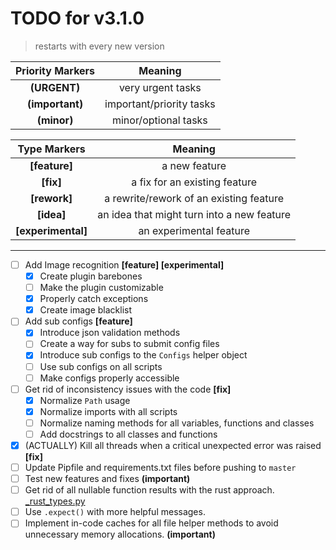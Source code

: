 # TODO for v3.1.0

> restarts with every new version

| Priority Markers |         Meaning          |
| :--------------: | :----------------------: |
|   **(URGENT)**   |    very urgent tasks     |
| **(important)**  | important/priority tasks |
|   **(minor)**    |   minor/optional tasks   |

|    Type Markers    |                  Meaning                   |
| :----------------: | :----------------------------------------: |
|   **[feature]**    |               a new feature                |
|     **[fix]**      |       a fix for an existing feature        |
|    **[rework]**    |  a rewrite/rework of an existing feature   |
|     **[idea]**     | an idea that might turn into a new feature |
| **[experimental]** |          an experimental feature           |

---

-   [ ] Add Image recognition **[feature] [experimental]**
    -   [x] Create plugin barebones
    -   [ ] Make the plugin customizable
    -   [x] Properly catch exceptions
    -   [x] Create image blacklist
-   [ ] Add sub configs **[feature]**
    -   [x] Introduce json validation methods
    -   [ ] Create a way for subs to submit config files
    -   [x] Introduce sub configs to the `Configs` helper object
    -   [ ] Use sub configs on all scripts
    -   [ ] Make configs properly accessible
-   [ ] Get rid of inconsistency issues with the code **[fix]**
    -   [x] Normalize `Path` usage
    -   [x] Normalize imports with all scripts
    -   [ ] Normalize naming methods for all variables, functions and classes
    -   [ ] Add docstrings to all classes and functions
-   [x] (ACTUALLY) Kill all threads when a critical unexpected error was raised **[fix]**
-   [ ] Update Pipfile and requirements.txt files before pushing to `master`
-   [ ] Test new features and fixes **(important)**
-   [ ] Get rid of all nullable function results with the rust approach. [\_rust_types.py](src/_rust_types.py)
-   [ ] Use `.expect()` with more helpful messages.
-   [ ] Implement in-code caches for all file helper methods to avoid unnecessary memory allocations. **(important)**
